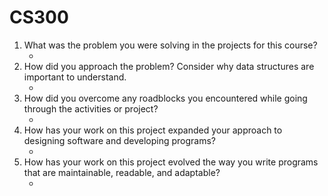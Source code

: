 # CS300
1. What was the problem you were solving in the projects for this course? <br />
    -  <br />
2. How did you approach the problem? Consider why data structures are important to understand. <br />
    -  <br />
3. How did you overcome any roadblocks you encountered while going through the activities or project? <br />
    -  <br />
4. How has your work on this project expanded your approach to designing software and developing programs? <br />
    -  <br />
5. How has your work on this project evolved the way you write programs that are maintainable, readable, and adaptable? <br />
    -  <br />
